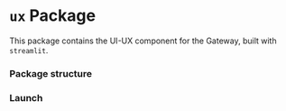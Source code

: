 # `ux` Package

This package contains the UI-UX component for the Gateway, 
built with `streamlit`.

### Package structure


### Launch